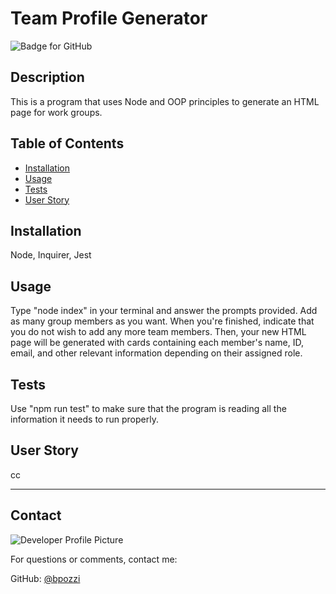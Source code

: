 # Team Profile Generator
  ![Badge for GitHub](https://img.shields.io/github/languages/top/brenhamp/team-profile-generator?style=flat&logo=appveyor) 


  ## Description


  This is a program that uses Node and OOP principles to generate an HTML page for work groups.
  ## Table of Contents
  * [Installation](#installation)
  * [Usage](#usage)
  * [Tests](#tests)
  * [User Story](#user-story)
  
  ## Installation
  
  Node, Inquirer, Jest 
  
  ## Usage
  
  Type "node index" in your terminal and answer the prompts provided. Add as many group members as you want. When you're finished, indicate that you do not wish to add any more team members. Then, your new HTML page will be generated with cards containing each member's name, ID, email, and other relevant information depending on their assigned role.
  
  ## Tests
  
  Use "npm run test" to make sure that the program is reading all the information it needs to run properly.
  
  ## User Story
  
  cc
  
  ---
  
  ## Contact
  
  ![Developer Profile Picture](https://avatars.githubusercontent.com/u/57388365?v=4) 
  
  For questions or comments, contact me:
 
  GitHub: [@bpozzi](https://api.github.com/users/bpozzi)
  